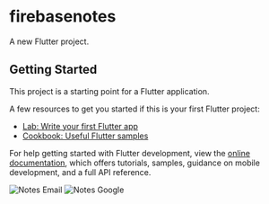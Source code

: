 # firebasenotes

A new Flutter project.

## Getting Started

This project is a starting point for a Flutter application.

A few resources to get you started if this is your first Flutter project:

- [Lab: Write your first Flutter app](https://docs.flutter.dev/get-started/codelab)
- [Cookbook: Useful Flutter samples](https://docs.flutter.dev/cookbook)

For help getting started with Flutter development, view the
[online documentation](https://docs.flutter.dev/), which offers tutorials,
samples, guidance on mobile development, and a full API reference.

![Notes Email](https://user-images.githubusercontent.com/109264114/226365992-ec5b7837-7dcf-4627-a98d-25ea5238c688.gif)
![Notes Google](https://user-images.githubusercontent.com/109264114/226366005-214afdd7-a969-41dc-831e-fb478d7d698e.gif)
